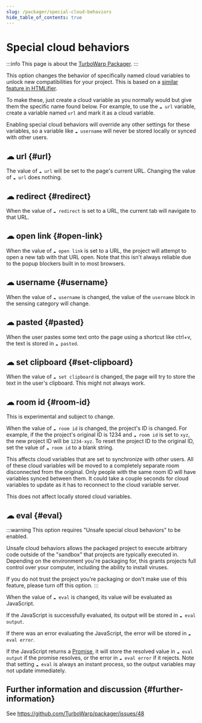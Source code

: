 ```yaml
---
slug: /packager/special-cloud-behaviors
hide_table_of_contents: true
---
```


# Special cloud behaviors

:::info
This page is about the [TurboWarp Packager](https://turbowarp.org/).
:::

This option changes the behavior of specifically named cloud variables to unlock new compatibilities for your project. This is based on a [similar feature in HTMLifier](https://github.com/SheepTester/htmlifier/wiki/Special-cloud-behaviours).

To make these, just create a cloud variable as you normally would but give them the specific name found below. For example, to use the `☁ url` variable, create a variable named `url` and mark it as a cloud variable.

Enabling special cloud behaviors will override any other settings for these variables, so a variable like `☁ username` will never be stored locally or synced with other users.

## ☁ url {#url}

The value of `☁ url` will be set to the page's current URL. Changing the value of `☁ url` does nothing.

## ☁ redirect {#redirect}

When the value of `☁ redirect` is set to a URL, the current tab will navigate to that URL.

## ☁ open link {#open-link}

When the value of `☁ open link` is set to a URL, the project will attempt to open a new tab with that URL open. Note that this isn't always reliable due to the popup blockers built in to most browsers.

## ☁ username {#username}

When the value of `☁ username` is changed, the value of the `username` block in the sensing category will change.

## ☁ pasted {#pasted}

When the user pastes some text onto the page using a shortcut like ctrl+v, the text is stored in `☁ pasted`.

## ☁ set clipboard {#set-clipboard}

When the value of `☁ set clipboard` is changed, the page will try to store the text in the user's clipboard. This might not always work.

## ☁ room id {#room-id}

This is experimental and subject to change.

When the value of `☁ room id` is changed, the project's ID is changed. For example, if the the project's original ID is 1234 and `☁ room id` is set to `xyz`, the new project ID will be `1234-xyz`. To reset the project ID to the original ID, set the value of `☁ room id` to a blank string.

This affects cloud variables that are set to synchronize with other users. All of these cloud variables will be moved to a completely separate room disconnected from the original. Only people with the same room ID will have variables synced between them. It could take a couple seconds for cloud variables to update as it has to reconnect to the cloud variable server.

This does not affect locally stored cloud variables.

## ☁ eval {#eval}

:::warning
This option requires "Unsafe special cloud behaviors" to be enabled.

Unsafe cloud behaviors allows the packaged project to execute arbitrary code outside of the "sandbox" that projects are typically executed in. Depending on the environment you're packaging for, this grants projects full control over your computer, including the ability to install viruses.

If you do not trust the project you're packaging or don't make use of this feature, please turn off this option.
:::

When the value of `☁ eval` is changed, its value will be evaluated as JavaScript.

If the JavaScript is successfully evaluated, its output will be stored in `☁ eval output`.

If there was an error evaluating the JavaScript, the error will be stored in `☁ eval error`.

If the JavaScript returns a [Promise](https://developer.mozilla.org/en-US/docs/Web/JavaScript/Reference/Global_Objects/Promise), it will store the resolved value in `☁ eval output` if the promise resolves, or the error in `☁ eval error` if it rejects. Note that setting `☁ eval` is always an instant process, so the output variables may not update immediately.

## Further information and discussion {#further-information}

See https://github.com/TurboWarp/packager/issues/48
